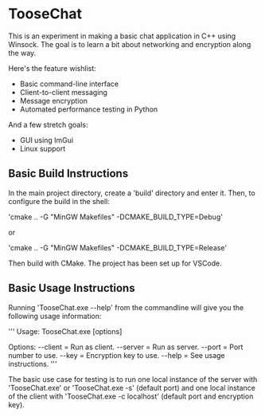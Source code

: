 # TooseChat

This is an experiment in making a basic chat application in C++ using Winsock. The goal is to learn a bit about networking and encryption along the way.

Here's the feature wishlist:

+ Basic command-line interface
+ Client-to-client messaging
+ Message encryption
+ Automated performance testing in Python

And a few stretch goals:

+ GUI using ImGui
+ Linux support

## Basic Build Instructions

In the main project directory, create a 'build' directory and enter it. Then, to configure the build in the shell:

'cmake .. -G "MinGW Makefiles" -DCMAKE_BUILD_TYPE=Debug'

or

'cmake .. -G "MinGW Makefiles" -DCMAKE_BUILD_TYPE=Release'

Then build with CMake. The project has been set up for VSCode.

## Basic Usage Instructions

Running 'TooseChat.exe --help' from the commandline will give you the following usage information:

'''
Usage:
TooseChat.exe [options]

Options:
 --client <host-name>        = Run as client.
 --server                    = Run as server.
 --port <port-number>        = Port number to use.
 --key <encryption-key>      = Encryption key to use.
 --help                      = See usage instructions.
'''

The basic use case for testing is to run one local instance of the server with 'TooseChat.exe' or 'TooseChat.exe -s' (default port) and one local instance of the client with 'TooseChat.exe -c localhost' (default port and encryption key).
